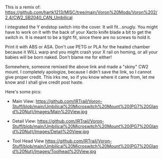 This is a remix of:
    https://github.com/hartk1213/MISC/tree/main/Voron%20Mods/Voron%202/2.4/CW2_SB2040_CAN_Umbilical

I integrated the Y endstop switch into the cover. It will fit...snugly. You might have to work on it with the back of your Xacto knife blade a bit to get the switch in. It is meant to be a tight fit, since there are no screws to hold it.

Print it with ABS or ASA. Don't use PETG or PLA for the heated chamber because it WILL warp and you might crash your X rail on homing, or all your babies will be born naked. Don't blame me for either!

Somewhere, someone remixed the above link and made a "skiny" CW2 mount. I completely apologize, because I didn't save the link, so I cannot give proper credit. This irks me, so if you know where it came from, let me know and I shall give credit post haste.

Here's some pics:

- Main View:
    https://github.com/IRTrail/Voron-Stuff/blob/main/Umbilical%20Microswitch%20Mount%20(PG7%20Gland%20Nut)/Images/Main%20View.jpg
    
- Detail View:
    https://github.com/IRTrail/Voron-Stuff/blob/main/Umbilical%20Microswitch%20Mount%20(PG7%20Gland%20Nut)/Images/Detail%20View.jpg
    
- Tool Head View
    https://github.com/IRTrail/Voron-Stuff/blob/main/Umbilical%20Microswitch%20Mount%20(PG7%20Gland%20Nut)/Images/Toolhead%20View.jpg

